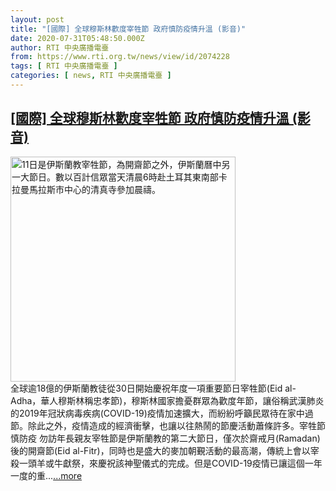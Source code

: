 ```yaml
---
layout: post
title: "[國際] 全球穆斯林歡度宰牲節 政府慎防疫情升溫 (影音)"
date: 2020-07-31T05:48:50.000Z
author: RTI 中央廣播電臺
from: https://www.rti.org.tw/news/view/id/2074228
tags: [ RTI 中央廣播電臺 ]
categories: [ news, RTI 中央廣播電臺 ]
---
```

<!--1596174530000-->
[[國際] 全球穆斯林歡度宰牲節 政府慎防疫情升溫 (影音)](https://www.rti.org.tw/news/view/id/2074228)
------

<div>
<img src="https://static.rti.org.tw/assets/thumbnails/2019/08/12/20190812000008M.jpg" width="360" alt="11日是伊斯蘭教宰牲節，為開齋節之外，伊斯蘭曆中另一大節日。數以百計信眾當天清晨6時赴土耳其東南部卡拉曼馬拉斯巿中心的清真寺參加晨禱。" title="11日是伊斯蘭教宰牲節，為開齋節之外，伊斯蘭曆中另一大節日。數以百計信眾當天清晨6時赴土耳其東南部卡拉曼馬拉斯巿中心的清真寺參加晨禱。"><br>全球逾18億的伊斯蘭教徒從30日開始慶祝年度一項重要節日宰牲節(Eid al-Adha，華人穆斯林稱忠孝節)，穆斯林國家擔憂群眾為歡度年節，讓俗稱武漢肺炎的2019年冠狀病毒疾病(COVID-19)疫情加速擴大，而紛紛呼籲民眾待在家中過節。除此之外，疫情造成的經濟衝擊，也讓以往熱鬧的節慶活動蕭條許多。宰牲節慎防疫 勿訪年長親友宰牲節是伊斯蘭教的第二大節日，僅次於齋戒月(Ramadan)後的開齋節(Eid al-Fitr)，同時也是盛大的麥加朝覲活動的最高潮，傳統上會以宰殺一頭羊或牛獻祭，來慶祝該神聖儀式的完成。但是COVID-19疫情已讓這個一年一度的重...<a target="_blank" href="https://www.rti.org.tw/news/view/id/2074228">...more</a>
</div>
